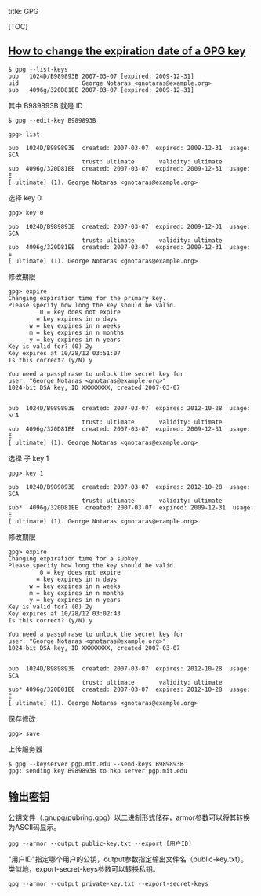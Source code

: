 title: GPG

[TOC]

## [How to change the expiration date of a GPG key](http://www.g-loaded.eu/2010/11/01/change-expiration-date-gpg-key/)

```
$ gpg --list-keys
pub   1024D/B989893B 2007-03-07 [expired: 2009-12-31]
uid                  George Notaras <gnotaras@example.org>
sub   4096g/320D81EE 2007-03-07 [expired: 2009-12-31]
```
其中 B989893B 就是 ID

```
$ gpg --edit-key B989893B
```

```
gpg> list

pub  1024D/B989893B  created: 2007-03-07  expired: 2009-12-31  usage: SCA
                     trust: ultimate       validity: ultimate
sub  4096g/320D81EE  created: 2007-03-07  expired: 2009-12-31  usage: E
[ ultimate] (1). George Notaras <gnotaras@example.org>
```

选择 key 0
```
gpg> key 0

pub  1024D/B989893B  created: 2007-03-07  expired: 2009-12-31  usage: SCA
                     trust: ultimate       validity: ultimate
sub  4096g/320D81EE  created: 2007-03-07  expired: 2009-12-31  usage: E
[ ultimate] (1). George Notaras <gnotaras@example.org>
```

修改期限
```
gpg> expire
Changing expiration time for the primary key.
Please specify how long the key should be valid.
         0 = key does not expire
        = key expires in n days
      w = key expires in n weeks
      m = key expires in n months
      y = key expires in n years
Key is valid for? (0) 2y
Key expires at 10/28/12 03:51:07
Is this correct? (y/N) y

You need a passphrase to unlock the secret key for
user: "George Notaras <gnotaras@example.org>"
1024-bit DSA key, ID XXXXXXXX, created 2007-03-07


pub  1024D/B989893B  created: 2007-03-07  expires: 2012-10-28  usage: SCA
                     trust: ultimate       validity: ultimate
sub  4096g/320D81EE  created: 2007-03-07  expired: 2009-12-31  usage: E
[ ultimate] (1). George Notaras <gnotaras@example.org>

```

选择 子 key 1
```
gpg> key 1

pub  1024D/B989893B  created: 2007-03-07  expires: 2012-10-28  usage: SCA
                     trust: ultimate       validity: ultimate
sub*  4096g/320D81EE  created: 2007-03-07  expired: 2009-12-31  usage: E
[ ultimate] (1). George Notaras <gnotaras@example.org>
```

修改期限
```
gpg> expire
Changing expiration time for a subkey.
Please specify how long the key should be valid.
         0 = key does not expire
        = key expires in n days
      w = key expires in n weeks
      m = key expires in n months
      y = key expires in n years
Key is valid for? (0) 2y
Key expires at 10/28/12 03:02:43
Is this correct? (y/N) y

You need a passphrase to unlock the secret key for
user: "George Notaras <gnotaras@example.org>"
1024-bit DSA key, ID XXXXXXXX, created 2007-03-07


pub  1024D/B989893B  created: 2007-03-07  expires: 2012-10-28  usage: SCA
                     trust: ultimate       validity: ultimate
sub* 4096g/320D81EE  created: 2007-03-07  expires: 2012-10-28  usage: E
[ ultimate] (1). George Notaras <gnotaras@example.org>
```

保存修改
```
gpg> save
```

上传服务器
```
$ gpg --keyserver pgp.mit.edu --send-keys B989893B
gpg: sending key B989893B to hkp server pgp.mit.edu
```

## [输出密钥](http://www.ruanyifeng.com/blog/2013/07/gpg.html)
公钥文件（.gnupg/pubring.gpg）以二进制形式储存，armor参数可以将其转换为ASCII码显示。
```
gpg --armor --output public-key.txt --export [用户ID]
```

"用户ID"指定哪个用户的公钥，output参数指定输出文件名（public-key.txt）。
类似地，export-secret-keys参数可以转换私钥。

```
gpg --armor --output private-key.txt --export-secret-keys
```

